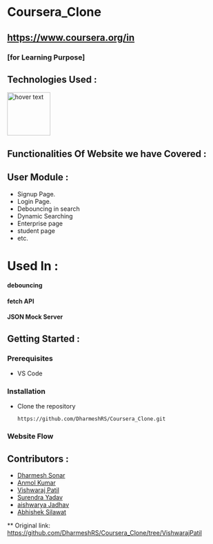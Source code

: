 # Coursera_Clone 
## https://www.coursera.org/in
### [for Learning Purpose]

## Technologies Used :
<img src="https://p92.com/binaries/content/gallery/p92website/technologies/htmlcssjs-details.png"  title="hover text" height="100px">


## Functionalities Of Website we have Covered :
## User Module :
* Signup Page.
* Login Page.
* Debouncing in search
* Dynamic Searching 
* Enterprise page
* student page
* etc.

# Used In :
#### debouncing
#### fetch API
#### JSON Mock Server



## Getting Started :


### Prerequisites 
* VS Code


### Installation 
* Clone the repository
    ``` 
    https://github.com/DharmeshRS/Coursera_Clone.git
    ```

### Website Flow


## Contributors :
* [Dharmesh Sonar](https://github.com/DharmeshRS)
* [Anmol Kumar](https://github.com/Anmolroan)
* [Vishwaraj Patil](https://github.com/PatilVishwaraj)
* [Surendra Yadav](https://github.com/Surendra9129)
* [aishwarya Jadhav](https://github.com/aishwaryaj20)
* [Abhishek Silawat](https://github.com/abhishek-0607)



** Original link: https://github.com/DharmeshRS/Coursera_Clone/tree/VishwarajPatil
